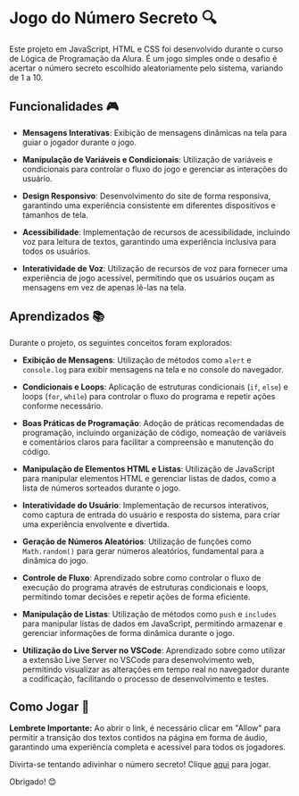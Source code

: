 # Jogo do Número Secreto 🔍

Este projeto em JavaScript, HTML e CSS foi desenvolvido durante o curso de Lógica de Programação da Alura. É um jogo simples onde o desafio é acertar o número secreto escolhido aleatoriamente pelo sistema, variando de 1 a 10.


## Funcionalidades 🎮

- **Mensagens Interativas**: Exibição de mensagens dinâmicas na tela para guiar o jogador durante o jogo.
  
- **Manipulação de Variáveis e Condicionais**: Utilização de variáveis e condicionais para controlar o fluxo do jogo e gerenciar as interações do usuário.

- **Design Responsivo**: Desenvolvimento do site de forma responsiva, garantindo uma experiência consistente em diferentes dispositivos e tamanhos de tela.

- **Acessibilidade**: Implementação de recursos de acessibilidade, incluindo voz para leitura de textos, garantindo uma experiência inclusiva para todos os usuários.

- **Interatividade de Voz**: Utilização de recursos de voz para fornecer uma experiência de jogo acessível, permitindo que os usuários ouçam as mensagens em vez de apenas lê-las na tela.

## Aprendizados 📚

Durante o projeto, os seguintes conceitos foram explorados:

- **Exibição de Mensagens**: Utilização de métodos como `alert` e `console.log` para exibir mensagens na tela e no console do navegador.

- **Condicionais e Loops**: Aplicação de estruturas condicionais (`if`, `else`) e loops (`for`, `while`) para controlar o fluxo do programa e repetir ações conforme necessário.

- **Boas Práticas de Programação**: Adoção de práticas recomendadas de programação, incluindo organização de código, nomeação de variáveis e comentários claros para facilitar a compreensão e manutenção do código.

- **Manipulação de Elementos HTML e Listas**: Utilização de JavaScript para manipular elementos HTML e gerenciar listas de dados, como a lista de números sorteados durante o jogo.

- **Interatividade do Usuário**: Implementação de recursos interativos, como captura de entrada do usuário e resposta do sistema, para criar uma experiência envolvente e divertida.

- **Geração de Números Aleatórios**: Utilização de funções como `Math.random()` para gerar números aleatórios, fundamental para a dinâmica do jogo.

- **Controle de Fluxo**: Aprendizado sobre como controlar o fluxo de execução do programa através de estruturas condicionais e loops, permitindo tomar decisões e repetir ações de forma eficiente.

- **Manipulação de Listas**: Utilização de métodos como `push` e `includes` para manipular listas de dados em JavaScript, permitindo armazenar e gerenciar informações de forma dinâmica durante o jogo.

- **Utilização do Live Server no VSCode**: Aprendizado sobre como utilizar a extensão Live Server no VSCode para desenvolvimento web, permitindo visualizar as alterações em tempo real no navegador durante a codificação, facilitando o processo de desenvolvimento e testes.

## Como Jogar 🎲

**Lembrete Importante:** Ao abrir o link, é necessário clicar em "Allow" para permitir a transição dos textos contidos na página em forma de áudio, garantindo uma experiência completa e acessível para todos os jogadores.

Divirta-se tentando adivinhar o número secreto! Clique [aqui](https://jogo-do-numero-secreto-khaki-two.vercel.app/) para jogar.

Obrigado! 😊
